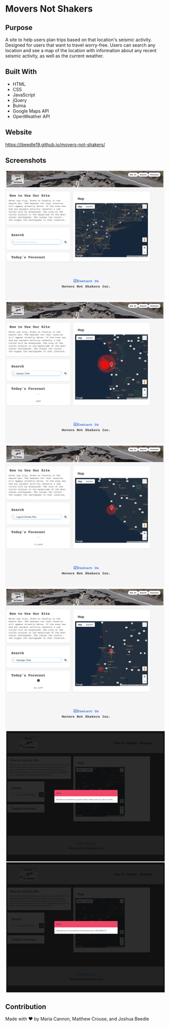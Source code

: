 # Movers Not Shakers

## Purpose
A site to help users plan trips based on that location's seismic activity. Designed for users that want to travel worry-free. Users can search any location and see a map of the location with information about any recent seismic activity, as well as the current weather.

## Built With
* HTML
* CSS
* JavaScript
* jQuery
* Bulma
* Google Maps API
* OpenWeather API

## Website
https://jbeedle19.github.io/movers-not-shakers/

## Screenshots
![screenshot](./assets/images/landing.png)
![screenshot](./assets/images/many.png)
![screenshot](./assets/images/medium.png)
![screenshot](./assets/images/few.png)
![screenshot](./assets/images/weather-error.png)
![screenshot](./assets/images/map-error.png)

## Contribution
Made with ❤️ by Maria Cannon, Matthew Crouse, and Joshua Beedle